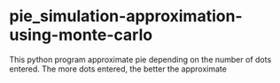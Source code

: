 # pie_simulation-approximation-using-monte-carlo
This python program approximate pie depending on the number of dots entered. The more dots entered, the better the approximate
